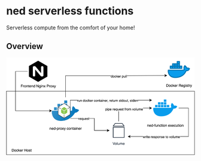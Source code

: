 # ned serverless functions
Serverless compute from the comfort of your home!
## Overview
![ned architecture overview](ned-arch-overview.png)